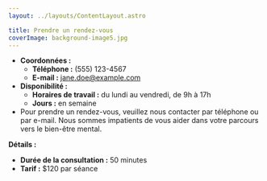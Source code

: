 ```yaml
---
layout: ../layouts/ContentLayout.astro

title: Prendre un rendez-vous
coverImage: background-image5.jpg
---
```


-   **Coordonnées :**
    -   **Téléphone :** (555) 123-4567
    -   **E-mail :** jane.doe@example.com
-   **Disponibilité :**
    -   **Horaires de travail :** du lundi au vendredi, de 9h à 17h
    -   **Jours :** en semaine
-   Pour prendre un rendez-vous, veuillez nous contacter par téléphone ou par e-mail. Nous sommes impatients de vous aider dans votre parcours vers le bien-être mental.

**Détails :**

-   **Durée de la consultation :** 50 minutes
-   **Tarif :** $120 par séance
